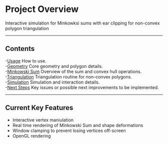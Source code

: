 # Project Overview

Interactive simulation for Minkowksi sums with ear clipping for non-convex polygon triangulation

---

## Contents
-[Usage](Usage.md) How to use.  
-[Geometry](Geometry.md) Core geometry and polygon details.  
-[Minkowski Sum](MinkowskiSum.md) Overview of the sum and convex hull operations.  
-[Triangulation](Triangulation.md) Triangulation routine for non-convex polygons.  
-[Simulation](Simulation.md) Simulation and interaction details.  
-[Next Steps](NextSteps.md) Key issues or possible next improvements to be implemented.  

---

## Current Key Features
* Interactive vertex maniulation
* Real time rendering of Minkowski Sum and shape deformations
* Window clamping to prevent losing vertices off-screen
* OpenGL rendering 

